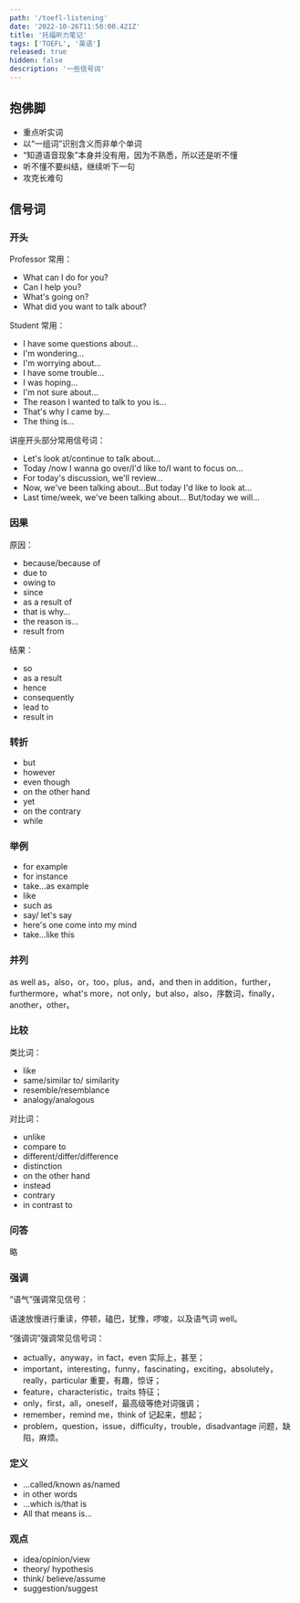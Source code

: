 ```yaml
---
path: '/toefl-listening'
date: '2022-10-26T11:50:00.421Z'
title: '托福听力笔记'
tags: ['TOEFL', '英语']
released: true
hidden: false
description: '一些信号词'
---
```


## 抱佛脚

- 重点听实词
- 以“一组词”识别含义而非单个单词
- “知道语音现象”本身并没有用，因为不熟悉，所以还是听不懂
- 听不懂不要纠结，继续听下一句
- 攻克长难句

## 信号词

### 开头

Professor 常用：

- What can I do for you?
- Can I help you?
- What's going on?
- What did you want to talk about?

Student 常用：

- I have some questions about…
- I'm wondering…
- I'm worrying about…
- I have some trouble…
- I was hoping…
- I'm not sure about…
- The reason I wanted to talk to you is…
- That's why I came by…
- The thing is…

讲座开头部分常用信号词：

- Let's look at/continue to talk about…
- Today /now I wanna go over/I'd like to/I want to focus on…
- For today's discussion, we'll review…
- Now, we've been talking about…But today I'd like to look at…
- Last time/week, we've been talking about… But/today we will…

### 因果

原因：

- because/because of
- due to
- owing to
- since
- as a result of
- that is why…
- the reason is…
- result from

结果：

- so
- as a result
- hence
- consequently
- lead to
- result in

### 转折

- but
- however
- even though
- on the other hand
- yet
- on the contrary
- while

### 举例

- for example
- for instance
- take…as example
- like
- such as
- say/ let's say
- here's one come into my mind
- take…like this

### 并列

as well as，also，or，too，plus，and，and then in addition，further，furthermore，what's more，not only，but also，also，序数词，finally，another，other。

### 比较

类比词：

- like
- same/similar to/ similarity
- resemble/resemblance
- analogy/analogous

对比词：

- unlike
- compare to
- different/differ/difference
- distinction
- on the other hand
- instead
- contrary
- in contrast to

### 问答

略

### 强调

“语气”强调常见信号：

语速放慢进行重读，停顿，磕巴，犹豫，啰唆，以及语气词 well。

“强调词”强调常见信号词：

- actually，anyway，in fact，even 实际上，甚至；
- important，interesting，funny，fascinating，exciting，absolutely，really，particular 重要，有趣，惊讶；
- feature，characteristic，traits 特征；
- only，first，all，oneself，最高级等绝对词强调；
- remember，remind me，think of 记起来，想起；
- problem，question，issue，difficulty，trouble，disadvantage 问题，缺陷，麻烦。

### 定义

- …called/known as/named
- in other words
- …which is/that is
- All that means is…

### 观点

- idea/opinion/view
- theory/ hypothesis
- think/ believe/assume
- suggestion/suggest
